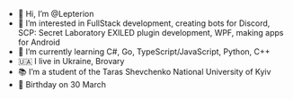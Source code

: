- 👋 Hi, I’m @Lepterion
- 👀 I’m interested in FullStack development, creating bots for Discord, SCP: Secret Laboratory EXILED plugin development, WPF, making apps for Android
- 🌱 I’m currently learning C#, Go, TypeScript/JavaScript, Python, C++
- 🇺🇦 I live in Ukraine, Brovary
- 📚 I’m a student of the Taras Shevchenko National University of Kyiv
- 🎂 Birthday on 30 March

<!---
Lepterion/Lepterion is a ✨ special ✨ repository because its `README.md` (this file) appears on your GitHub profile.
You can click the Preview link to take a look at your changes.
--->
